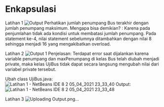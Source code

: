 # Enkapsulasi
Latihan 1
![Output](https://user-images.githubusercontent.com/85090045/120136560-9f17f980-c1fc-11eb-94c4-7bd375823f60.png)
Perhatikan jumlah penumpang Bus terakhir dengan jumlah penumpang maksimum. Mengapa bisa demikian? : Karena pada penjumlahan tidak ada kondisi untuk membatasi jumlah penumpang. Pada statement ke-4, nilai statement sebelumnya ditambahkan dengan nilai 8 sehingga menjadi 16 yang mengakibatkan overload.

Latihan 2
![Output 1](https://user-images.githubusercontent.com/85090045/120137095-c4593780-c1fd-11eb-9c72-04f2f7d92102.png)
Penjelasan: Terdapat error saat dijalankan karena variable penumpang dan maxPenumpang di kelas Bus telah diubah menjadi private, maka kelas UjiBus tidak dapat secara langsung mengubah nilai dari variabel private tersebut. 

Ubah class UjiBus.java:
![Latihan 1 - NetBeans IDE 8 2 05_04_2021 23_33_40](https://user-images.githubusercontent.com/85090045/120137527-bb1c9a80-c1fe-11eb-814b-5efcd68e7371.png)
Output:
![Latihan 1 - NetBeans IDE 8 2 05_04_2021 23_33_48](https://user-images.githubusercontent.com/85090045/120137546-c96ab680-c1fe-11eb-87e8-41f2a2126bc2.png)

Latihan 3
![Uploading Output.png…]()
